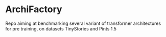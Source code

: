 # ArchiFactory
Repo aiming at benchmarking several variant of transformer architectures for pre training, on datasets TinyStories and Pints 1.5

